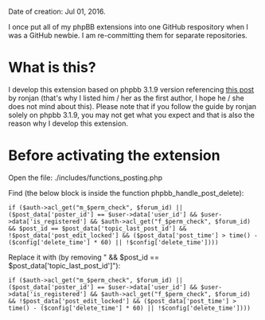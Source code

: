 Date of creation: Jul 01, 2016.

I once put all of my phpBB extensions into one GitHub respository when I was a GitHub newbie. I am re-committing them for separate repositories.

# What is this?

I develop this extension based on phpbb 3.1.9 version referencing [this post](https://www.phpbb.com/community/viewtopic.php?p=13248088&sid=a82db79f6f5332dcf3ceafd5005024e3#p13248088) by ronjan (that's why I listed him / her as the first author, I hope he / she does not mind about this). Please note that if you follow the guide by ronjan solely on phpbb 3.1.9, you may not get what you expect and that is also the reason why I develop this extension.

# Before activating the extension

Open the file: ./includes/functions_posting.php

Find (the below block is inside the function phpbb_handle_post_delete):

`if ($auth->acl_get("m_$perm_check", $forum_id) || ($post_data['poster_id'] == $user->data['user_id'] && $user->data['is_registered'] && $auth->acl_get("f_$perm_check", $forum_id) && $post_id == $post_data['topic_last_post_id'] && !$post_data['post_edit_locked'] && ($post_data['post_time'] > time() - ($config['delete_time'] * 60) || !$config['delete_time'])))`

Replace it with (by removing " && $post_id == $post_data['topic_last_post_id']"):

 `if ($auth->acl_get("m_$perm_check", $forum_id) || ($post_data['poster_id'] == $user->data['user_id'] && $user->data['is_registered'] && $auth->acl_get("f_$perm_check", $forum_id) && !$post_data['post_edit_locked'] && ($post_data['post_time'] > time() - ($config['delete_time'] * 60) || !$config['delete_time'])))`

